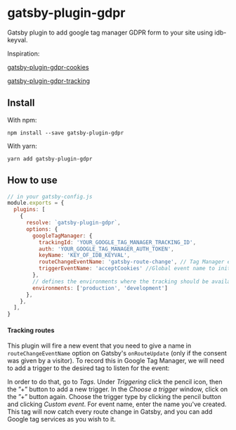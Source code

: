# gatsby-plugin-gdpr

Gatsby plugin to add google tag manager GDPR form to your site using idb-keyval.

Inspiration:

[gatsby-plugin-gdpr-cookies](https://github.com/andrezimpel/gatsby-plugin-gdpr-cookies)

[gatsby-plugin-gdpr-tracking](https://github.com/andreas-straub/gatsby-plugin-gdpr-tracking)

## Install

With npm:

`npm install --save gatsby-plugin-gdpr`

With yarn:

`yarn add gatsby-plugin-gdpr`

## How to use

```javascript
// in your gatsby-config.js
module.exports = {
  plugins: [
    {
      resolve: `gatsby-plugin-gdpr`,
      options: {
        googleTagManager: {
          trackingId: 'YOUR_GOOGLE_TAG_MANAGER_TRACKING_ID',
          auth: 'YOUR_GOOGLE_TAG_MANAGER_AUTH_TOKEN',
          keyName: 'KEY_OF_IDB_KEYVAL',
          routeChangeEventName: 'gatsby-route-change', // Tag Manager event to track gatsby route change (read below)
          triggerEventName: 'acceptCookies' //Global event name to initilize GTM
        },
        // defines the environments where the tracking should be available
        environments: ['production', 'development']
      },
    },
  ],
}
```

#### Tracking routes

This plugin will fire a new event that you need to give a name in `routeChangeEventName` option on Gatsby's `onRouteUpdate` (only if the consent was given by a visitor). To record this in Google Tag Manager, we will need to add a trigger to the desired tag to listen for the event:

In order to do that, go to _Tags_. Under _Triggering_ click the pencil icon, then the ”+” button to add a new trigger. In the _Choose a trigger_ window, click on the ”+” button again. Choose the trigger type by clicking the pencil button and clicking _Custom event_. For event name, enter the name you've created. This tag will now catch every route change in Gatsby, and you can add Google tag services as you wish to it.